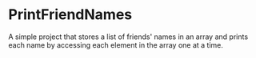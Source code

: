 # PrintFriendNames
A simple project that stores a list of friends' names in an array and prints each name by accessing each element in the array one at a time. 
